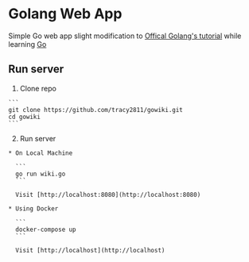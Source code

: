 # Golang Web App

Simple Go web app slight modification to [Offical Golang's tutorial](https://golang.org/doc/articles/wiki/#tmp_9) while learning [Go](https://golang.org)

## Run server

  1. Clone repo

    ```
    git clone https://github.com/tracy2811/gowiki.git
    cd gowiki
    ```
  2. Run server

    * On Local Machine

      ```
      go run wiki.go
      ```

      Visit [http://localhost:8080](http://localhost:8080)

    * Using Docker

      ```
      docker-compose up
      ```

      Visit [http://localhost](http://localhost)
